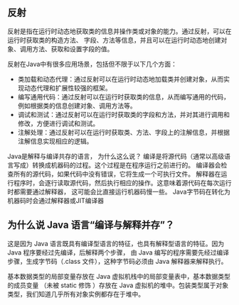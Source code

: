 ## 反射
反射是指在运行时动态地获取类的信息并操作类或对象的能力。通过反射，可以在运行时获取类的构造方法、
字段、方法等信息，并且可以在运行时动态地创建对象、调用方法、获取和设置字段的值。

反射在Java中有很多应用场景，包括但不限于以下几个方面：
* 类加载和动态代理：通过反射可以在运行时动态地加载类并创建对象，从而实现动态代理和扩展性较强的框架。
* 编写通用代码：通过反射可以在运行时获取类的信息，从而编写通用的代码，例如根据类的信息创建对象、调用方法等。
* 调试和测试：通过反射可以在运行时获取类的字段和方法，并对其进行调用和修改，方便进行调试和测试。
* 注解处理：通过反射可以在运行时获取类、方法、字段上的注解信息，并根据注解信息实现相应的逻辑。

Java是解释与编译共存的语言， 为什么这么说？
编译是将源代码（通常以高级语言写成）转换成机器码的过程。这个过程是在程序运行之前进行的。
编译器会检查所有的源代码，如果代码中没有错误，它将生成一个可执行文件。
解释器在运行程序时，会逐行读取源代码，然后执行相应的操作。这意味着源代码在每次运行时都需要通过解释器，
这可能会比直接运行机器码慢一些。
Java字节码在转化为机器码时会通过解释器或JIT编译器

为什么说 Java 语言“编译与解释并存”？
------
这是因为 Java 语言既具有编译型语言的特征，也具有解释型语言的特征。因为 Java 程序要经过先编译，后解释两个步骤，
由 Java 编写的程序需要先经过编译步骤，生成字节码（.class 文件），这种字节码必须由 Java 解释器来解释执行。


基本数据类型的局部变量存放在 Java 虚拟机栈中的局部变量表中，基本数据类型的成员变量
（未被 static 修饰 ）存放在 Java 虚拟机的堆中。包装类型属于对象类型，我们知道几乎所有对象实例都存在于堆中。

